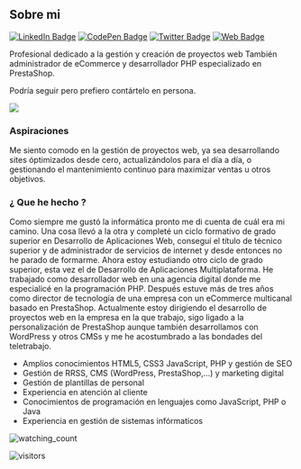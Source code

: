 ## Sobre mi


[![LinkedIn Badge](https://img.shields.io/badge/LinkedIn-Profile-informational?style=flat&logo=linkedin&logoColor=white&color=0D76A8)](https://www.linkedin.com/in/javier-diaz-garrido/)
[![CodePen Badge](https://img.shields.io/badge/CodePen-Profile-informational?style=flat&logo=codepen&logoColor=white&color=black)](https://codepen.io/jadigar)
[![Twitter Badge](https://img.shields.io/badge/Twitter-Profile-informational?style=flat&logo=twitter&logoColor=white&color=1CA2F1)](https://twitter.com/heipry)
[![Web Badge](https://img.shields.io/website-up-down-green-red/http/monip.org.svg)](http://javierdiaz.com.es/)

Profesional dedicado a la gestión y creación de proyectos web
También administrador de eCommerce y desarrollador PHP especializado en PrestaShop.

Podría seguir pero prefiero contártelo en persona.

![](http://javierdiaz.com.es/assets/images/sign.png)
### Aspiraciones

Me siento comodo en la gestión de proyectos web, ya sea desarrollando sites óptimizados desde cero, actualizándolos para el día a día, o gestionando el mantenimiento continuo para maximizar ventas u otros objetivos.

### ¿ Que he hecho ?

Como siempre me gustó la informática pronto me di cuenta de cuál era mi camino. Una cosa llevó a la otra y completé un ciclo formativo de grado superior en Desarrollo de Aplicaciones Web, conseguí el título de técnico superior y de administrador de servicios de internet y desde entonces no he parado de formarme. Ahora estoy estudiando otro ciclo de grado superior, esta vez el de Desarrollo de Aplicaciones Multiplataforma.
He trabajado como desarrollador web en una agencia digital donde me especialicé en la programación PHP. Después estuve más de tres años como director de tecnología de una empresa con un eCommerce multicanal basado en PrestaShop.
Actualmente estoy dirigiendo el desarrollo de proyectos web en la empresa en la que trabajo, sigo ligado a la personalización de PrestaShop aunque también desarrollamos con WordPress y otros CMSs y me he acostumbrado a las bondades del teletrabajo.

*   Amplios conocimientos HTML5, CSS3 JavaScript, PHP y gestión de SEO
*   Gestión de RRSS, CMS (WordPress, PrestaShop,...) y marketing digital
*   Gestión de plantillas de personal
*   Experiencia en atención al cliente
*   Conocimientos de programación en lenguajes como JavaScript, PHP o Java
*   Experiencia en gestión de sistemas infórmaticos

<img src="https://komarev.com/ghpvc/?username=heipry&color=brightgreen" alt="watching_count" />

![visitors](https://visitor-badge.laobi.icu/badge?page_id=heipry.heipry)

